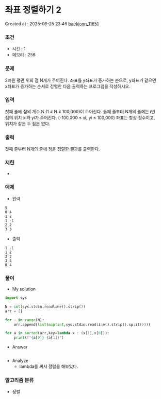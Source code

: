 # 좌표 정렬하기 2
Created at : 2025-09-25 23:46
[baekjoon_11651](https://www.acmicpc.net/problem/11651)
### 조건
- 시간 : 1
- 메모리 : 256
### 문제
2차원 평면 위의 점 N개가 주어진다. 좌표를 y좌표가 증가하는 순으로, y좌표가 같으면 x좌표가 증가하는 순서로 정렬한 다음 출력하는 프로그램을 작성하시오.
### 입력
첫째 줄에 점의 개수 N (1 ≤ N ≤ 100,000)이 주어진다. 둘째 줄부터 N개의 줄에는 i번점의 위치 xi와 yi가 주어진다. (-100,000 ≤ xi, yi ≤ 100,000) 좌표는 항상 정수이고, 위치가 같은 두 점은 없다.
### 출력
첫째 줄부터 N개의 줄에 점을 정렬한 결과를 출력한다.
### 제한
- 
### 예제
- 입력
```
5
0 4
1 2
1 -1
2 2
3 3
```
- 출력
```
1 -1
1 2
2 2
3 3
0 4
``` 

### 풀이
- My solution
```python
import sys

N = int(sys.stdin.readline().strip())
arr = []

for _ in range(N):
    arr.append(list(map(int,sys.stdin.readline().strip().split())))

for a in sorted(arr,key=lambda x : (x[1],x[0])):
    print(f"{a[0]} {a[1]}")
```

- Answer
```python

```

- Analyze
	- lambda를 써서 정렬을 해보았다.
### 알고리즘 분류
- 정렬